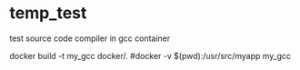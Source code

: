 # temp_test
test source code compiler in gcc container


docker build -t my_gcc docker/.
#docker -v $(pwd):/usr/src/myapp my_gcc 
